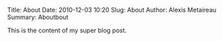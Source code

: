 Title: About
Date: 2010-12-03 10:20
Slug: About
Author: Alexis Metaireau
Summary: Aboutbout

This is the content of my super blog post.
